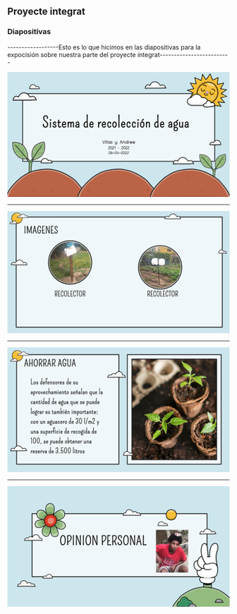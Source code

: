 ## Proyecte integrat

### Diapositivas


------------------Esto es lo que hicimos en las diapositivas para la expocisión sobre nuestra parte del proyecte integrat-------------------------

![](https://github.com/Samael696/Proyecte-integrat/blob/main/Captura%20de%20pantalla%20de%202022-05-23%2010-27-07.png?raw=true)

------------------

![](https://github.com/Samael696/Proyecte-integrat/blob/main/Captura%20de%20pantalla%20de%202022-05-23%2010-29-12.png?raw=true)

------------------

![](https://github.com/Samael696/Proyecte-integrat/blob/main/Captura%20de%20pantalla%20de%202022-05-23%2010-29-20.png?raw=true)

------------------

![](https://github.com/Samael696/Proyecte-integrat/blob/main/Captura%20de%20pantalla%20de%202022-05-23%2010-29-51.png?raw=true)
